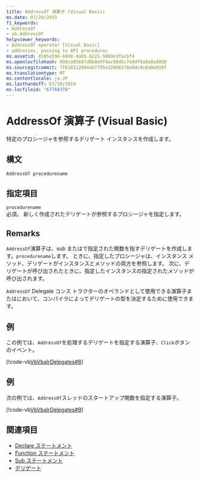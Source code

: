 ```yaml
---
title: AddressOf 演算子 (Visual Basic)
ms.date: 07/20/2015
f1_keywords:
- AddressOf
- vb.AddressOf
helpviewer_keywords:
- AddressOf operator [Visual Basic]
- addresses, passing to API procedures
ms.assetid: 8105a59d-60d8-4ab5-b221-5899cdfacbf4
ms.openlocfilehash: 098ca95687d8b0e9f4ac90d5c7e0df9a9a0ad950
ms.sourcegitcommit: 7f616512044ab7795e32806578e8dc0c6a0e038f
ms.translationtype: MT
ms.contentlocale: ja-JP
ms.lasthandoff: 07/10/2019
ms.locfileid: "67760378"
---
```

# <a name="addressof-operator-visual-basic"></a>AddressOf 演算子 (Visual Basic)
特定のプロシージャを参照するデリゲート インスタンスを作成します。  
  
## <a name="syntax"></a>構文  
  
```  
AddressOf procedurename  
```  
  
## <a name="parts"></a>指定項目  
 `procedurename`  
 必須。 新しく作成されたデリゲートが参照するプロシージャを指定します。  
  
## <a name="remarks"></a>Remarks  
 `AddressOf`演算子は、sub またはで指定された関数を指すデリゲートを作成します。`procedurename`します。 ときに、指定したプロシージャは、インスタンス メソッド、デリゲートがインスタンスとメソッドの両方を参照します。 次に、デリゲートが呼び出されたときに、指定したインスタンスの指定されたメソッドが呼び出されます。  
  
 `AddressOf` Delegate コンス トラクターのオペランドとして使用できる演算子またはにおいて、コンパイラによってデリゲートの型を決定するために使用できます。  
  
## <a name="example"></a>例  
 この例では、`AddressOf`を処理するデリゲートを指定する演算子、`Click`ボタンのイベント。  
  
 [!code-vb[VbVbalrDelegates#8](~/samples/snippets/visualbasic/VS_Snippets_VBCSharp/VbVbalrDelegates/VB/Class1.vb#8)]  
  
## <a name="example"></a>例  
 次の例では、`AddressOf`スレッドのスタートアップ関数を指定する演算子。  
  
 [!code-vb[VbVbalrDelegates#9](~/samples/snippets/visualbasic/VS_Snippets_VBCSharp/VbVbalrDelegates/VB/Class1.vb#9)]  
  
## <a name="see-also"></a>関連項目

- [Declare ステートメント](../../../visual-basic/language-reference/statements/declare-statement.md)
- [Function ステートメント](../../../visual-basic/language-reference/statements/function-statement.md)
- [Sub ステートメント](../../../visual-basic/language-reference/statements/sub-statement.md)
- [デリゲート](../../../visual-basic/programming-guide/language-features/delegates/index.md)
